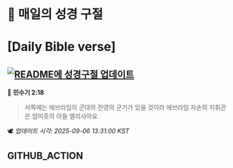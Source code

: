 # 🙏 매일의 성경 구절
# [Daily Bible verse]
## [![README에 성경구절 업데이트](https://github.com/DONGSUKA/first_test/actions/workflows/update-readme-bible.yml/badge.svg)](https://github.com/DONGSUKA/first_test/actions/workflows/update-readme-bible.yml)
<!-- START_BIBLE_VERSE -->
📖 **민수기 2:18**
> 서쪽에는 에브라임의 군대의 진영의 군기가 있을 것이라 에브라임 자손의 지휘관은 암미훗의 아들 엘리사마요

🕊️ _업데이트 시각: 2025-09-06 13:31:00 KST_
  <!-- END_BIBLE_VERSE -->
## GITHUB_ACTION
